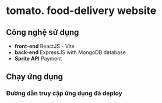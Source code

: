 # tomato. food-delivery website
## Công nghệ sử dụng
- **front-end** ReactJS - Vite
- **back-end** ExpressJS with MongoDB database
- **Sprite API** Payment
## Chạy ứng dụng
### Đường dẫn truy cập ứng dụng đã deploy
